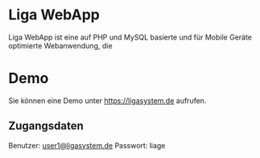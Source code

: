 # Liga WebApp
Liga WebApp ist eine auf PHP und MySQL basierte und für Mobile Geräte optimierte Webanwendung, die 

# Demo
Sie können eine Demo unter https://ligasystem.de aufrufen.
## Zugangsdaten
Benutzer: user1@ligasystem.de
Passwort: liage

